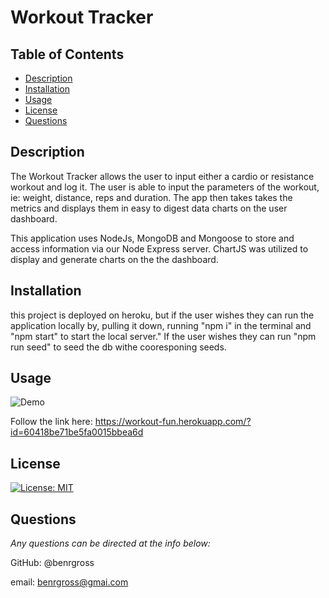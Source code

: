 # Workout Tracker

## Table of Contents

- [Description](#description)
- [Installation](#installation)
- [Usage](#usage)
- [License](#license)
- [Questions](#questions)

## Description

The Workout Tracker allows the user to input either a cardio or resistance workout and log it. The user is able to input the parameters of the workout, ie: weight, distance, reps and duration. The app then takes takes the metrics and displays them in easy to digest data charts on the user dashboard.

This application uses NodeJs, MongoDB and Mongoose to store and access information via our Node Express server. ChartJS was utilized to display and generate charts on the the dashboard.

## Installation

this project is deployed on heroku, but if the user wishes they can run the application locally by, pulling it down, running "npm i" in the terminal and "npm start" to start the local server." If the user wishes they can run "npm run seed" to seed the db withe cooresponing seeds.

## Usage

![Demo](/public/assets/images/Workout-Gif.gif)

Follow the link here: https://workout-fun.herokuapp.com/?id=60418be71be5fa0015bbea6d

## License

[![License: MIT](https://img.shields.io/badge/License-MIT-yellow.svg)](https://opensource.org/licenses/MIT)

## Questions

_Any questions can be directed at the info below:_

GitHub: @benrgross

email: benrgross@gmai.com
